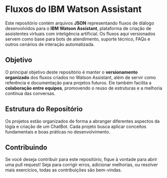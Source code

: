 # Fluxos do IBM Watson Assistant

Este repositório contém arquivos **JSON** representando fluxos de diálogo desenvolvidos para o **IBM Watson Assistant**, plataforma de criação de assistentes virtuais com inteligência artificial. Os fluxos aqui versionados servem como base para bots de atendimento, suporte técnico, FAQs e outros cenários de interação automatizada.

## Objetivo

O principal objetivo deste repositório é manter o **versionamento organizado** dos fluxos criados no Watson Assistant, além de servir como referência e documentação para projetos futuros. Ele também facilita a **colaboração entre equipes**, promovendo o reuso de estruturas e a melhoria contínua das conversas.

## Estrutura do Repositório

Os projetos estão organizados de forma a abranger diferentes aspectos da lógia e criação de um ChatBot. Cada projeto busca aplicar conceitos fundamentais e boas práticas no desenvolvimento.  

## Contribuindo

Se você deseja contribuir para este repositório, fique à vontade para abrir uma pull request! Seja para corrigir erros, adicionar melhorias, ou resolver mais exercícios, todas as contribuições são bem-vindas.
